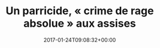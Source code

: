 ---
isIndex: false
title: Un parricide, « crime de rage absolue » aux assises
date: 2017-01-24T09:08:32+00:00
concerned:
  - sophie-rey-gascon
press:
  title: Le Point
  url: https://www.lepoint.fr/justice/un-parricide-crime-de-rage-absolue-aux-assises-24-01-2017-2099575_2386.php
---